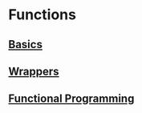 # Functions

## [Basics](./basics)

## [Wrappers](./wrappers)

## [Functional Programming](./functional-programming)
